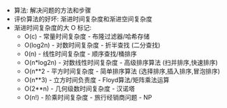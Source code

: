 * 算法: 解决问题的方法和步骤
* 评价算法的好坏: 渐进时间复杂度和渐进空间复杂度
* 渐进时间复杂度的大 O 标记:  
    + O(c) - 常量时间复杂度 - 布隆过滤器/哈希存储
    + O(log2n) - 对数时间复杂度 - 折半查找 (二分查找)
    + 0(n) - 线性时间复杂度 - 顺序查找/桶排序
    + O(n*log2n) - 对数线性时间复杂度 - 高级排序算法 (扫并排序,快速排序)
    + O(n**2 - 平方时间复杂度 - 简单排序算法 (选择排序,插入排序,冒泡排序)
    + O(n**3) - 立方时间负责度 - Floyd算法/矩阵乘法运算
    + O(2**n) - 几何级数时间复杂度 - 汉诺塔
    + O(n!) - 阶乘时间复杂度 - 旅行经销商问题 - NP
